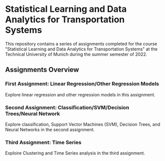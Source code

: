 # Statistical Learning and Data Analytics for Transportation Systems

This repository contains a series of assignments completed for the course "Statistical Learning and Data Analytics for Transportation Systems" at the Technical University of Munich during the summer semester of 2022.

## Assignments Overview

### First Assignment: Linear Regression/Other Regression Models

Explore linear regression and other regression models in this assignment.

### Second Assignment: Classification/SVM/Decision Trees/Neural Network

Explore classification, Support Vector Machines (SVM), Decision Trees, and Neural Networks in the second assignment.

### Third Assignment: Time Series

Exploire Clustering and Time Series analysis in the third assignment.

